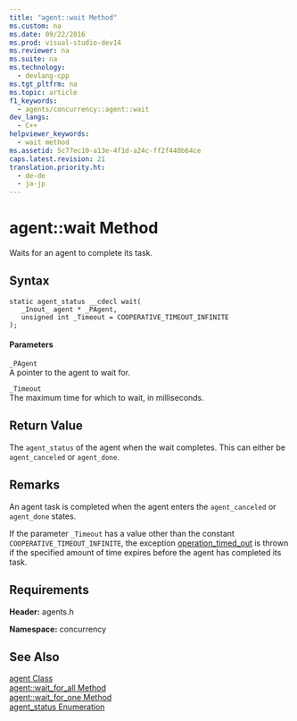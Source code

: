 ```yaml
---
title: "agent::wait Method"
ms.custom: na
ms.date: 09/22/2016
ms.prod: visual-studio-dev14
ms.reviewer: na
ms.suite: na
ms.technology: 
  - devlang-cpp
ms.tgt_pltfrm: na
ms.topic: article
f1_keywords: 
  - agents/concurrency::agent::wait
dev_langs: 
  - C++
helpviewer_keywords: 
  - wait method
ms.assetid: 5c77ec10-a13e-4f1d-a24c-ff2f440b64ce
caps.latest.revision: 21
translation.priority.ht: 
  - de-de
  - ja-jp
---
```

# agent::wait Method
Waits for an agent to complete its task.  
  
## Syntax  
  
```  
static agent_status __cdecl wait(  
   _Inout_ agent * _PAgent,  
   unsigned int _Timeout = COOPERATIVE_TIMEOUT_INFINITE  
);  
```  
  
#### Parameters  
 `_PAgent`  
 A pointer to the agent to wait for.  
  
 `_Timeout`  
 The maximum time for which to wait, in milliseconds.  
  
## Return Value  
 The `agent_status` of the agent when the wait completes. This can either be `agent_canceled` or `agent_done`.  
  
## Remarks  
 An agent task is completed when the agent enters the `agent_canceled` or `agent_done` states.  
  
 If the parameter `_Timeout` has a value other than the constant `COOPERATIVE_TIMEOUT_INFINITE`, the exception [operation_timed_out](../vs140/operation_timed_out-class.md) is thrown if the specified amount of time expires before the agent has completed its task.  
  
## Requirements  
 **Header:** agents.h  
  
 **Namespace:** concurrency  
  
## See Also  
 [agent Class](../vs140/agent-class.md)   
 [agent::wait_for_all Method](../vs140/agent--wait_for_all-method.md)   
 [agent::wait_for_one Method](../vs140/agent--wait_for_one-method.md)   
 [agent_status Enumeration](../vs140/agent_status-enumeration.md)